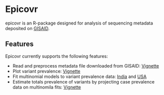 # Epicovr

epicovr is an R-package designed for analysis of sequencing metadata deposited on [GISAID](https://www.gisaid.org/).

## Features


Epicovr currently supports the following features:

* Read and preprocess metadata file downloaded from GISAID: [Vignette](articles/Introduction.html)
* Plot variant prevalence: [Vignette](articles/Introduction.html)
* Fit multinomial models to variant prevalence data: [India](articles/MultinomialModeling_India.html) and [USA](articles/MultinomialModeling_USA.html)
* Estimate totals prevalence of variants by projecting case prevalence data on multinomila fits:  [Vignette](articles/VariantAnimation.html)



